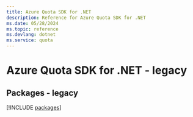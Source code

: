 ```yaml
---
title: Azure Quota SDK for .NET
description: Reference for Azure Quota SDK for .NET
ms.date: 05/28/2024
ms.topic: reference
ms.devlang: dotnet
ms.service: quota
---
```

# Azure Quota SDK for .NET - legacy
## Packages - legacy
[!INCLUDE [packages](quota-index.md)]